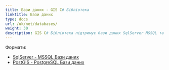 ```yaml
---
title: Бази даних - GIS C# Бібліотека
linktitle: Бази даних
type: docs
url: /uk/net/databases/
weight: 30
description: GIS C# Бібліотека підтримує бази даних SqlServer MSSQL та PostGIS PostgreSQL
---
```


Формати:

- [SqlServer - MSSQL Бази даних](/gis/uk/sql-server/)
- [PostGIS - PostgreSQL Бази даних](/gis/uk/postgre-sql/)
